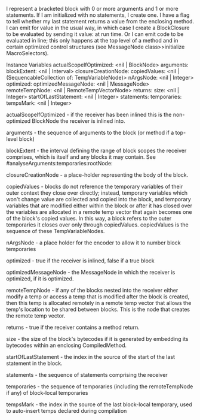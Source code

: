 I represent a bracketed block with 0 or more arguments and 1 or more statements. If I am initialized with no statements, I create one. I have a flag to tell whether my last statement returns a value from the enclosing method. I can emit for value in the usual way, in which case I create a BlockClosure to be evaluated by sending it value: at run time. Or I can emit code to be evaluated in line; this only happens at the top level of a method and in certain optimized control structures (see MessageNode class>>initialize MacroSelectors).

Instance Variables
    actualScopeIfOptimized:    <nil | BlockNode>
    arguments:                    <SequencableCollection of: TempVariableNode>
    blockExtent:                <nil | Interval>
    closureCreationNode:        <LeafNode>
    copiedValues:                <nil | (SequencableCollection of: TempVariableNode)>
    nArgsNode:                    <nil | Integer>
    optimized:                    <Boolean>
    optimizedMessageNode:    <nil | MessageNode>
    remoteTempNode:            <nil | RemoteTempVectorNode>
    returns:                    <Boolean>
    size:                        <nil | Integer>
    startOfLastStatement:        <nil | Integer>
    statements:                <SequencableCollection of: ParseNode>
    temporaries:                <SequencableCollection of: TempVariableNode>
    tempsMark:                    <nil | Integer>

actualScopeIfOptimized
    - if the receiver has been inlined this is the non-optimized BlockNode the receiver is inlined into.

arguments
    - the sequence of arguments to the block (or method if a top-level block)

blockExtent
    - the interval defining the range of block scopes the receiver comprises, which is itself and any blocks it may contain.  See #analyseArguments:temporaries:rootNode:

closureCreationNode
    - a place-holder representing the body of the block.

copiedValues
    - blocks do not reference the temporary variables of their outer context they close over directly; instead, temporary variables which won't change value are collected and copied into the block, and temporary variables that are modified either within the block or after it has closed over the variables are allocated in a remote temp vector that again becomes one of the block's copied values.  In this way, a block refers to the outer temporaries it closes over only through copiedValues.  copiedValues is the sequence of these TempVariableNodes.

nArgsNode
    - a place holder for the encoder to allow it to number block temporaries

optimized
    - true if the receiver is inlined, false if a true block

optimizedMessageNode
    - the MessageNode in which the receiver is optimized, if it is optimized.

remoteTempNode
    - if any of the blocks nested into the receiver either modify a temp or access a temp that is modified after the block is created, then this temp is allocated remotely in a remote temp vector that allows the temp's location to be shared between blocks.  This is the node that creates the remote temp vector.

returns
    - true if the receiver contains a method return.

size
    - the size of the block's bytecodes if it is generated by embedding its bytecodes within an enclosing CompiledMethod.

startOfLastStatement
    - the index in the source of the start of the last statement in the block.

statements
    - the sequence of statements comprising the receiver

temporaries
    - the sequence of temporaries (including the remoteTempNode if any) of block-local temporaries

tempsMark
    - the index in the source of the last block-local temporary, used to auto-insert temps declared during compilation